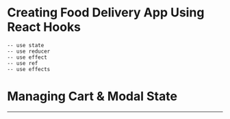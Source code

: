 # Creating Food Delivery App Using React Hooks
    -- use state
    -- use reducer
    -- use effect
    -- use ref
    -- use effects

# Managing Cart & Modal State
------------------------------


